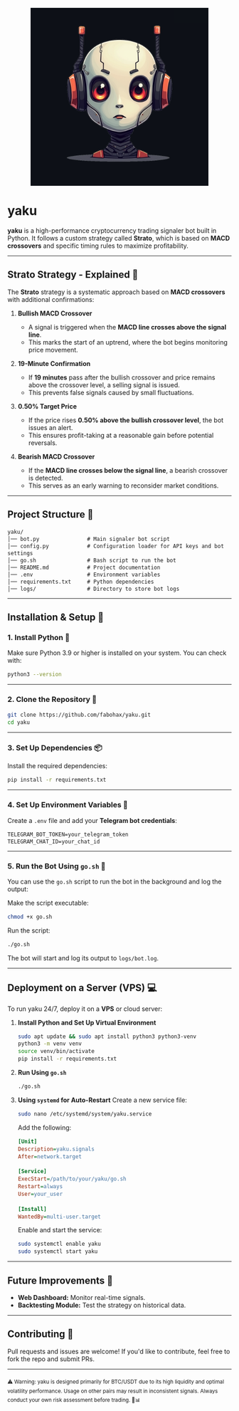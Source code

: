 <p>
  <img src="yaku.png" alt="yaku-bot" width="400" style="display: block; margin: auto;">
</p>

# yaku 

**yaku** is a high-performance cryptocurrency trading signaler bot built in Python. It follows a custom strategy called **Strato**, which is based on **MACD crossovers** and specific timing rules to maximize profitability.

---

## **Strato Strategy - Explained 🚀**

The **Strato** strategy is a systematic approach based on **MACD crossovers** with additional confirmations:

1. **Bullish MACD Crossover**  
   - A signal is triggered when the **MACD line crosses above the signal line**.
   - This marks the start of an uptrend, where the bot begins monitoring price movement.

2. **19-Minute Confirmation**  
   - If **19 minutes** pass after the bullish crossover and price remains above the crossover level, a selling signal is issued.
   - This prevents false signals caused by small fluctuations.

3. **0.50% Target Price**  
   - If the price rises **0.50% above the bullish crossover level**, the bot issues an alert.
   - This ensures profit-taking at a reasonable gain before potential reversals.

4. **Bearish MACD Crossover**  
   - If the **MACD line crosses below the signal line**, a bearish crossover is detected.
   - This serves as an early warning to reconsider market conditions.

---

## **Project Structure 📂**

```
yaku/
│── bot.py               # Main signaler bot script
│── config.py            # Configuration loader for API keys and bot settings
│── go.sh                # Bash script to run the bot
│── README.md            # Project documentation
│── .env                 # Environment variables
│── requirements.txt     # Python dependencies
│── logs/                # Directory to store bot logs
```

---

## **Installation & Setup 🔧**

### **1. Install Python 🐍**
Make sure Python 3.9 or higher is installed on your system. You can check with:
```sh
python3 --version
```

---

### **2. Clone the Repository 📂**
```sh
git clone https://github.com/fabohax/yaku.git
cd yaku
```

---

### **3. Set Up Dependencies 📦**
Install the required dependencies:
```sh
pip install -r requirements.txt
```

---

### **4. Set Up Environment Variables 🔑**
Create a `.env` file and add your **Telegram bot credentials**:

```env
TELEGRAM_BOT_TOKEN=your_telegram_token
TELEGRAM_CHAT_ID=your_chat_id
```

---

### **5. Run the Bot Using `go.sh` 🚀**
You can use the `go.sh` script to run the bot in the background and log the output:

Make the script executable:
```sh
chmod +x go.sh
```

Run the script:
```sh
./go.sh
```

The bot will start and log its output to `logs/bot.log`.

---

## **Deployment on a Server (VPS) 💻**
To run yaku 24/7, deploy it on a **VPS** or cloud server:

1. **Install Python and Set Up Virtual Environment**
   ```sh
   sudo apt update && sudo apt install python3 python3-venv
   python3 -m venv venv
   source venv/bin/activate
   pip install -r requirements.txt
   ```

2. **Run Using `go.sh`**
   ```sh
   ./go.sh
   ```

3. **Using `systemd` for Auto-Restart**
   Create a new service file:
   ```sh
   sudo nano /etc/systemd/system/yaku.service
   ```
   Add the following:
   ```ini
   [Unit]
   Description=yaku.signals
   After=network.target

   [Service]
   ExecStart=/path/to/your/yaku/go.sh
   Restart=always
   User=your_user

   [Install]
   WantedBy=multi-user.target
   ```

   Enable and start the service:
   ```sh
   sudo systemctl enable yaku
   sudo systemctl start yaku
   ```

---

## **Future Improvements 🚧**
- **Web Dashboard:** Monitor real-time signals.
- **Backtesting Module:** Test the strategy on historical data.

---

## **Contributing 🤝**
Pull requests and issues are welcome! If you'd like to contribute, feel free to fork the repo and submit PRs.

---
<sub>⚠ Warning: yaku is designed primarily for BTC/USDT due to its high liquidity and optimal volatility performance. Usage on other pairs may result in inconsistent signals. Always conduct your own risk assessment before trading. 🚀📊</sub>
